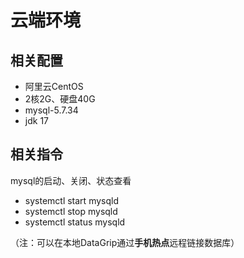 # 云端环境
## 相关配置

- 阿里云CentOS
- 2核2G、硬盘40G
- mysql-5.7.34
- jdk 17

## 相关指令

mysql的启动、关闭、状态查看
- systemctl start mysqld
- systemctl stop mysqld
- systemctl status mysqld

（注：可以在本地DataGrip通过**手机热点**远程链接数据库）